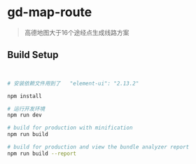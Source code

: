 # gd-map-route

> 高德地图大于16个途经点生成线路方案

## Build Setup

``` bash


# 安装依赖文件用到了   "element-ui": "2.13.2"

npm install

# 运行开发环境
npm run dev

# build for production with minification
npm run build

# build for production and view the bundle analyzer report
npm run build --report
```


